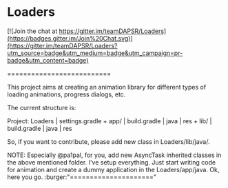 # Loaders

[![Join the chat at https://gitter.im/teamDAPSR/Loaders](https://badges.gitter.im/Join%20Chat.svg)](https://gitter.im/teamDAPSR/Loaders?utm_source=badge&utm_medium=badge&utm_campaign=pr-badge&utm_content=badge)

==========================

This project aims at creating an animation library for different types of loading animations, progress dialogs, etc.

The current structure is:

Project: Loaders
    |   settings.gradle
    +   app/
        |   build.gradle
        |   java
        |   res
    +   lib/
        |   build.gradle
        |   java
        |   res

So, if you want to contribute, please add new class in Loaders/lib/java/.

NOTE: Especially @pa1pal, for you, add new AsyncTask inherited classes in the above mentioned folder. I've setup everything. Just start writing code for animation and create a dummy application in the Loaders/app/java. Ok, here you go. :burger:"=====================" 
